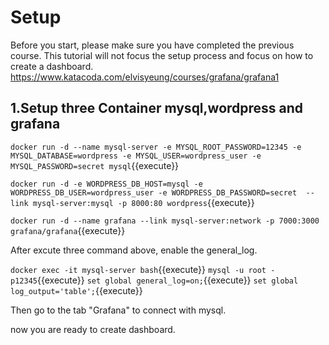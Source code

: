 # Setup
Before you start, please make sure you have completed the previous course. This tutorial will not focus the setup process and focus on how to create a dashboard.
https://www.katacoda.com/elvisyeung/courses/grafana/grafana1
## 1.Setup three Container mysql,wordpress and grafana

`docker run -d --name mysql-server -e MYSQL_ROOT_PASSWORD=12345 -e MYSQL_DATABASE=wordpress -e MYSQL_USER=wordpress_user -e MYSQL_PASSWORD=secret mysql`{{execute}}

`docker run -d -e WORDPRESS_DB_HOST=mysql -e WORDPRESS_DB_USER=wordpress_user -e WORDPRESS_DB_PASSWORD=secret  --link mysql-server:mysql -p 8000:80 wordpress`{{execute}}

`docker run -d --name grafana --link mysql-server:network -p 7000:3000 grafana/grafana`{{execute}}

After excute three command above, enable the general_log.

`docker exec -it mysql-server bash`{{execute}}
`mysql -u root -p12345`{{execute}}
`set global general_log=on;`{{execute}}
`set global log_output='table';`{{execute}}

Then go to the tab "Grafana" to connect with mysql.

now you are ready to create dashboard.
